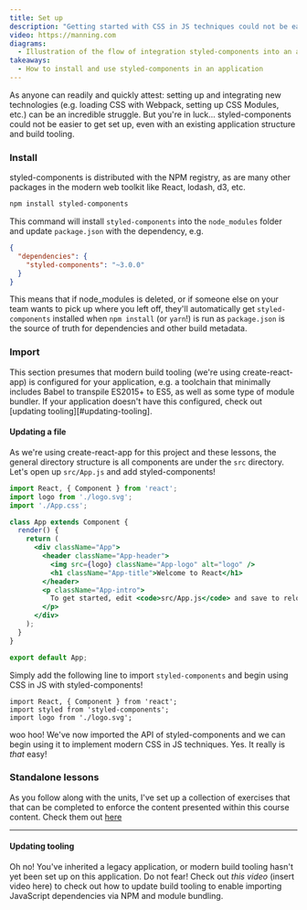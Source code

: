 ```yaml
---
title: Set up
description: "Getting started with CSS in JS techniques could not be easier, but there's still some necessary set up and explanation. Let's dive in!"
video: https://manning.com
diagrams:
  - Illustration of the flow of integration styled-components into an application
takeaways:
  - How to install and use styled-components in an application
---
```


As anyone can readily and quickly attest: setting up and integrating new technologies (e.g. loading CSS with Webpack, setting up CSS Modules, etc.) can be an incredible struggle. But you're in luck... styled-components could not be easier to get set up, even with an existing application structure and build tooling.

### Install

styled-components is distributed with the NPM registry, as are many other packages in the modern web toolkit like React, lodash, d3, etc.

```bash
npm install styled-components
```

This command will install `styled-components` into the `node_modules` folder and update `package.json` with the dependency, e.g.

```json
{
  "dependencies": {
    "styled-components": "~3.0.0"
  }
}
```

This means that if node_modules is deleted, or if someone else on your team wants to pick up where you left off, they'll automatically get `styled-components` installed when `npm install` (or `yarn`!) is run as `package.json` is the source of truth for dependencies and other build metadata.

### Import

This section presumes that modern build tooling (we're using create-react-app) is configured for your application, e.g. a toolchain that minimally includes Babel to transpile ES2015+ to ES5, as well as some type of module bundler. If your application doesn't have this configured, check out [updating tooling][#updating-tooling].

#### Updating a file

As we're using create-react-app for this project and these lessons, the general directory structure is all components are under the `src` directory. Let's open up `src/App.js` and add styled-components!

```jsx
import React, { Component } from 'react';
import logo from './logo.svg';
import './App.css';

class App extends Component {
  render() {
    return (
      <div className="App">
        <header className="App-header">
          <img src={logo} className="App-logo" alt="logo" />
          <h1 className="App-title">Welcome to React</h1>
        </header>
        <p className="App-intro">
          To get started, edit <code>src/App.js</code> and save to reload.
        </p>
      </div>
    );
  }
}

export default App;
```

Simply add the following line to import `styled-components` and begin using CSS in JS with styled-components!

```jsx{2}
import React, { Component } from 'react';
import styled from 'styled-components';
import logo from './logo.svg';
```

woo hoo! We've now imported the API of styled-components and we can begin using it to implement modern CSS in JS techniques. Yes. It really is _that_ easy!

### Standalone lessons

As you follow along with the units, I've set up a collection of exercises that that can be completed to enforce the content presented within this course content. Check them out [here][lessons]

---

#### Updating tooling

<!-- this is a bonus lesson -->

Oh no! You've inherited a legacy application, or modern build tooling hasn't yet been set up on this application. Do not fear! Check out _this video_ (insert video here) to check out how to update build tooling to enable importing JavaScript dependencies via NPM and module bundling.

[lessons]: https://github.com/DSchau/styled-components-units
